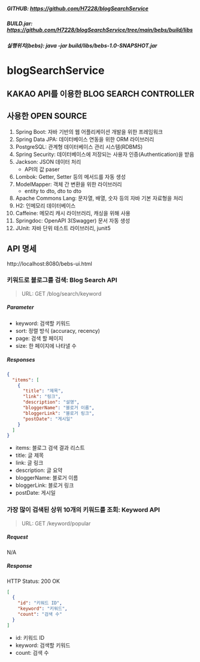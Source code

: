 ##### GITHUB: https://github.com/H7228/blogSearchService
##### BUILD.jar: https://github.com/H7228/blogSearchService/tree/main/bebs/build/libs
##### 실행위치(bebs): java -jar build/libs/bebs-1.0-SNAPSHOT.jar


# blogSearchService
## KAKAO API를 이용한 BLOG SEARCH CONTROLLER


## 사용한 OPEN SOURCE
1. Spring Boot: 자바 기반의 웹 어플리케이션 개발을 위한 프레임워크
2. Spring Data JPA: 데이터베이스 연동을 위한 ORM 라이브러리
3. PostgreSQL: 관계형 데이터베이스 관리 시스템(RDBMS)
4. Spring Security: 데이터베이스에 저장되는 사용자 인증(Authentication)을 받음
5. Jackson: JSON 데이터 처리
    - API의 값 paser
6. Lombok: Getter, Setter 등의 메서드를 자동 생성
7. ModelMapper: 객체 간 변환을 위한 라이브러리
    - entity to dto, dto to dto
8. Apache Commons Lang: 문자열, 배열, 숫자 등의 자바 기본 자료형을 처리
9. H2: 인메모리 데이터베이스
10. Caffeine: 메모리 캐시 라이브러리, 캐싱을 위해 사용
11. Springdoc: OpenAPI 3(Swagger) 문서 자동 생성
12. JUnit: 자바 단위 테스트 라이브러리, junit5


## API 명세
http://localhost:8080/bebs-ui.html

### 키워드로 블로그를 검색: Blog Search API
> URL: GET /blog/search/keyword

##### Parameter
- keyword: 검색할 키워드
- sort: 정렬 방식 (accuracy, recency)
- page: 검색 할 페이지
- size: 한 페이지에 나타낼 수

##### Responses
``` json
{
  "items": [
    {
      "title": "제목",
      "link": "링크",
      "description": "설명",
      "bloggerName": "블로거 이름",
      "bloggerLink": "블로거 링크",
      "postDate": "게시일"
    }
  ]
}
```
- items: 블로그 검색 결과 리스트
- title: 글 제목
- link: 글 링크
- description: 글 요약
- bloggerName: 블로거 이름
- bloggerLink: 블로거 링크
- postDate: 게시일


### 가장 많이 검색된 상위 10개의 키워드를 조회:  Keyword API
> URL: GET /keyword/popular

##### Request
N/A

##### Response

HTTP Status: 200 OK

``` json
[
  {
    "id": "키워드 ID",
    "keyword": "키워드",
    "count": "검색 수"
  }
]
```
- id: 키워드 ID
- keyword: 검색할 키워드
- count: 검색 수
